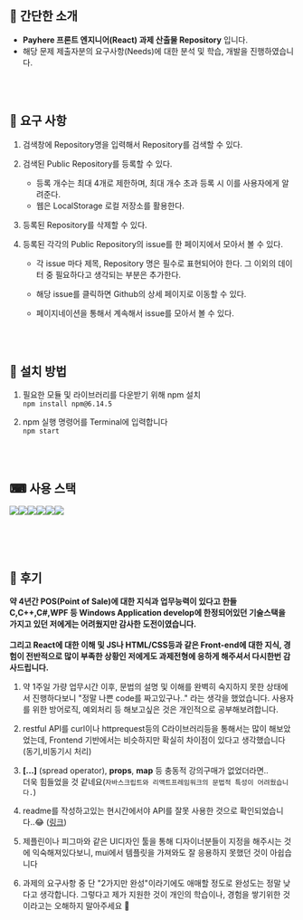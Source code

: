 ## 📌 간단한 소개  
- **Payhere 프론트 엔지니어(React) 과제 산출물 Repository** 입니다.
- 해당 문제 제출자분의 요구사항(Needs)에 대한 분석 및 학습, 개발을 진행하였습니다.
<br> 
<br> 

## 🤲 요구 사항
1. 검색창에 Repository명을 입력해서 Repository를 검색할 수 있다.

2. 검색된 Public Repository를 등록할 수 있다.
    - 등록 개수는 최대 4개로 제한하며, 최대 개수 초과 등록 시 이를 사용자에게 알려준다.
    - 웹은 LocalStorage 로컬 저장소를 활용한다.

3. 등록된 Repository를 삭제할 수 있다.

4. 등록된 각각의 Public Repository의 issue를 한 페이지에서 모아서 볼 수 있다.
    - 각 issue 마다 제목, Repository 명은 필수로 표현되어야 한다. 그 이외의 데이터 중 필요하다고 생각되는 부분은 추가한다.

    - 해당 issue를 클릭하면 Github의 상세 페이지로 이동할 수 있다.
    - 페이지네이션을 통해서 계속해서 issue를 모아서 볼 수 있다.

<br>
<br>


## 💽  설치 방법 
1. 필요한 모듈 및 라이브러리를 다운받기 위해 npm 설치    <br>
`` npm install npm@6.14.5 `` <br>

2. npm 실행 명령어를 Terminal에 입력합니다 <br>
``npm start``

<br>
<br>


## ⌨ 사용 스택
<img src="https://img.shields.io/badge/css-1572B6?style=for-the-badge&logo=css3&logoColor=white"><img src="https://img.shields.io/badge/html5-E34F26?style=for-the-badge&logo=html5&logoColor=white"><img src="https://img.shields.io/badge/javascript-F7DF1E?style=for-the-badge&logo=javascript&logoColor=black"><img src="https://img.shields.io/badge/react-61DAFB?style=for-the-badge&logo=react&logoColor=black"><img src="https://img.shields.io/badge/node.js-339933?style=for-the-badge&logo=Node.js&logoColor=white"><img src="https://img.shields.io/badge/github-181717?style=for-the-badge&logo=github&logoColor=white">
<br>
<br>

<br>
<br>

## 💪 후기  
**약 4년간 POS(Point of Sale)에 대한 지식과 업무능력이 있다고 한들 C,C++,C#,WPF 등 Windows Application develop에 한정되어있던 기술스택을 가지고 있던 저에게는 어려웠지만 감사한 도전이였습니다.**
<br><br>**그리고 React에 대한 이해 및 JS나 HTML/CSS등과 같은 Front-end에 대한 지식, 경험이 전반적으로 많이 부족한 상황인 저에게도 과제전형에 응하게 해주셔서 다시한번 감사드립니다.**
1. 약 1주일 가량 업무시간 이후, 문법의 설명 및 이해를 완벽히 숙지하지 못한 상태에서 진행하다보니 "정말 나쁜 code를 짜고있구나.." 라는 생각을 했었습니다. 사용자를 위한 방어로직, 예외처리 등 해보고싶은 것은 개인적으로 공부해보려합니다.

2. restful API를 curl이나 httprequest등의 C라이브러리등을 통해서는 많이 해보았었는데, Frontend 기반에서는 비슷하지만 확실히 차이점이 있다고 생각했습니다(동기,비동기시 처리)

3. **[...]** (spread operator),  **props**,  **map** 등 충동적 강의구매가 없었더라면.. <br> 더욱 힘들었을 것 같네요(`자바스크립트와 리액트프레임워크의 문법적 특성이 어려웠습니다.`)

4. readme를 작성하고있는 현시간에서야 API를 잘못 사용한 것으로 확인되었습니다..😂  ([링크](https://docs.github.com/en/rest/search#search-repositories--code-samples))

5. 제플린이나 피그마와 같은 UI디자인 툴을 통해 디자이너분들이 지정을 해주시는 것에 익숙해져있다보니, mui에서 템플릿을 가져와도 잘 응용하지 못했던 것이 아쉽습니다 

6. 과제의 요구사항 중 단 "2가지만 완성"이라기에도 애매할 정도로 완성도는 정말 낮다고 생각합니다. 
그렇다고 제가 지원한 것이 개인의 학습이나, 경험을 쌓기위한 것이라고는 오해하지 말아주세요 🥵 


<br>
<br>



